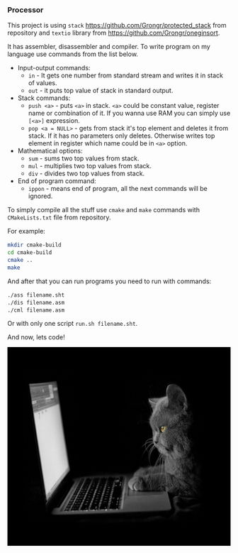 ### Processor

This project is using `stack` https://github.com/Grongr/protected_stack from  repository and `textio` library from https://github.com/Grongr/oneginsort.

It has assembler, disassembler and compiler. To write program on my language use commands from the list below.

* Input-output commands:
  * `in` - It gets one number from standard stream and writes it in stack of values.
  * `out` - it puts top value of stack in standard output.
* Stack commands:
  * `push <a>` - puts `<a>` in stack. `<a>` could be constant value, register name or combination of it. If you wanna use RAM you can simply use `[<a>]` expression.
  * `pop <a = NULL>` - gets from stack it's top element and deletes it from stack. If it has no parameters only deletes. Otherwise writes top element in register which name could be in `<a>` option.
* Mathematical options:
  * `sum` - sums two top values from stack.
  * `mul` - multiplies two top values from stack.
  * `div` - divides two top values from stack.
* End of program command:
  * `ippon` - means end of program, all the next commands will be ignored.

To simply compile all the stuff use `cmake` and `make` commands with `CMakeLists.txt` file from repository.

For example: 

```bash
mkdir cmake-build
cd cmake-build
cmake ..
make
```

And after that you can run programs you need to run with commands:

```bash
./ass filename.sht
./dis filename.asm
./cml filename.asm
```

Or with only one script `run.sh filename.sht`.

And now, lets code!

![](./img/cat_coding.jpeg)
